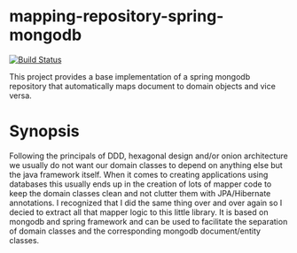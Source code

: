 # mapping-repository-spring-mongodb

[![Build Status](https://travis-ci.org/skobow/mapping-repository-spring-mongodb.svg?branch=develop)](https://travis-ci.org/skobow/mapping-repository-spring-mongodb)

This project provides a base implementation of a spring mongodb repository that automatically maps document to domain objects and vice versa.

# Synopsis

Following the principals of DDD, hexagonal design and/or onion architecture we usually do not want our domain classes to depend on anything else but the java framework itself. When it comes to creating applications using databases this usually ends up in the creation of lots of mapper code to keep the domain classes clean and not clutter them with JPA/Hibernate annotations. I recognized that I did the same thing over and over again so I decied to extract all that mapper logic to this little library.
It is based on mongodb and spring framework and can be used to facilitate the separation of domain classes and the corresponding mongodb document/entity classes.
